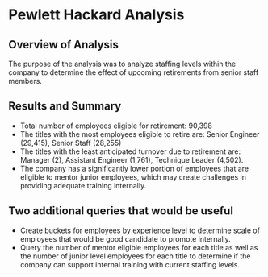 # Pewlett Hackard Analysis

## Overview of Analysis
The purpose of the analysis was to analyze staffing levels within the company to determine the effect of upcoming retirements from senior staff members.

## Results and Summary
* Total number of employees eligible for retirement: 90,398
* The titles with the most employees eligible to retire are: Senior Engineer (29,415), Senior Staff (28,255)
* The titles with the least anticipated turnover due to retirement are: Manager (2), Assistant Engineer (1,761), Technique Leader (4,502).
* The company has a significantly lower portion of employees that are eligible to mentor junior employees, which may create challenges in providing adequate training internally.


## Two additional queries that would be useful
* Create buckets for employees by experience level to determine scale of employees that would be good candidate to promote internally.
* Query the number of mentor eligible employees for each title as well as the number of junior level employees for each title to determine if the company can support internal training with current staffing levels.
